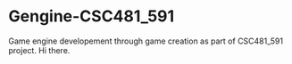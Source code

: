 # Gengine-CSC481_591
Game engine developement through game creation as part of CSC481_591 project.
Hi there.
